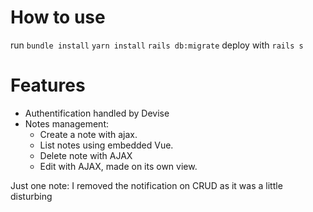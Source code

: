 # How to use
run `bundle install` `yarn install` `rails db:migrate`
deploy with `rails s`

# Features
* Authentification handled by Devise
* Notes management:
  * Create a note with ajax.
  * List notes using embedded Vue.
  * Delete note with AJAX
  * Edit with AJAX, made on its own view.

Just one note: I removed the notification on CRUD as it was a little disturbing
